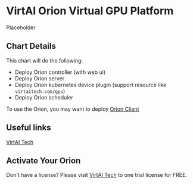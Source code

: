# VirtAI Orion Virtual GPU Platform

Placeholder

## Chart Details

This chart will do the following:

* Deploy Orion controller (with web ui)
* Deploy Orion server
* Deploy Orion kubernetes device plugin (support resource like `virtaitech.com/gpu`)
* Deploy Orion scheduler

To use the Orion, you may want to deploy [Orion Client](https://virtai.tech/)

## Useful links

[VirtAI Tech](https://virtai.tech/)

## Activate Your Orion

Don't have a license? Please visit [VirtAI Tech](https://virtai.tech/) to one trial license for FREE.
